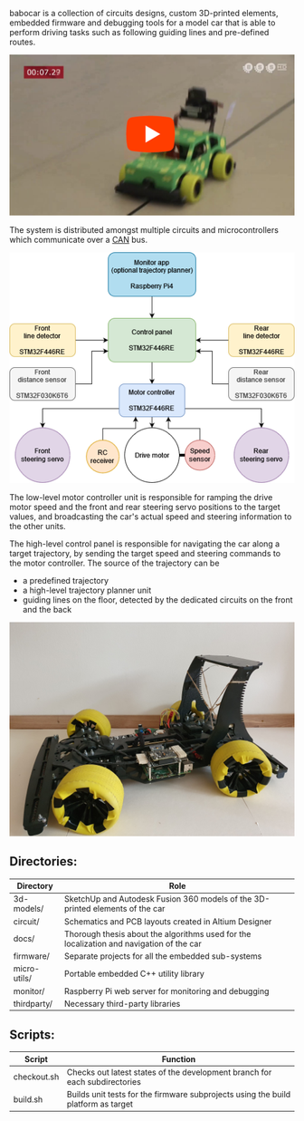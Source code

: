 babocar is a collection of circuits designs, custom 3D-printed elements, embedded firmware and debugging tools for a model car that is able to perform driving tasks such as following guiding lines and pre-defined routes.

[<img src="docs/youtube_preview.png" width="600">](https://www.youtube.com/watch?v=wYXTI0n2l1o&ab_channel=BMEVIKRobonAUT)

The system is distributed amongst multiple circuits and microcontrollers which communicate over a [CAN](https://en.wikipedia.org/wiki/CAN_bus) bus.

<img src="docs/firmware_model.png" width="600">

The low-level motor controller unit is responsible for ramping the drive motor speed and the front and rear steering servo positions to the target values, and broadcasting the car's actual speed and steering information to the other units.

The high-level control panel is responsible for navigating the car along a target trajectory, by sending the target speed and steering commands to the motor controller. The source of the trajectory can be

- a predefined trajectory
- a high-level trajectory planner unit
- guiding lines on the floor, detected by the dedicated circuits on the front and the back

<img src="docs/babocar.jpg" width="600">

## Directories:
|Directory     |Role                                                                                      |
|--------------|------------------------------------------------------------------------------------------|
| 3d-models/   | SketchUp and Autodesk Fusion 360 models of the 3D-printed elements of the car            |
| circuit/     | Schematics and PCB layouts created in Altium Designer                                    |
| docs/        | Thorough thesis about the algorithms used for the localization and navigation of the car |
| firmware/    | Separate projects for all the embedded sub-systems                                       |
| micro-utils/ | Portable embedded C++ utility library                                                    |
| monitor/     | Raspberry Pi web server for monitoring and debugging                                     |
| thirdparty/  | Necessary third-party libraries                                                          |

## Scripts:

| Script      | Function                                                                          |
|-------------|-----------------------------------------------------------------------------------|
| checkout.sh | Checks out latest states of the development branch for each subdirectories        |
| build.sh    | Builds unit tests for the firmware subprojects using the build platform as target |
